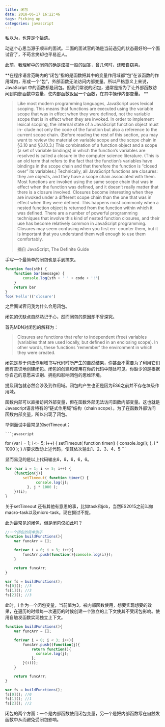 ```yaml
---
title: 闭包
date: 2018-06-17 16:22:46
tags: Picking up
categories: javascript
---
```


私以为，也算是个拾遗。

动这个心思当源于顺丰的面试。二面的面试官的确是当前遇见的状态最好的一个面试官了，不苟言笑却也平易近人。

此前，我理解中的闭包的确是炫技一般的回答，曾几何时，还暗自窃喜。

**在程序语言范畴内的“闭包”指的是函数把其中的变量作用域都“包”在该函数的作用域内，形成一个“包”，外部函数无法访问内部变量。所以严格意义上来说，JavaScript 中的函数都是闭包。但我们常说的闭包，通常是指为了让外部函数访问到内部函数中变量，使内部函数返回一个函数，在其中操作内部变量。 **

> Like most modern programming languages, JavaScript uses lexical scoping. This means that functions are executed using the variable scope that was in effect when they were defined, not the variable scope that is in effect when they are invoked. In order to implement lexical scoping, the internal state of a JavaScript function object must in- clude not only the code of the function but also a reference to the current scope chain. (Before reading the rest of this section, you may want to review the material on variable scope and the scope chain in §3.10 and §3.10.3.) This combination of a function object and a scope (a set of variable bindings) in which the function’s variables are resolved is called a closure in the computer science literature. (This is an old term that refers to the fact that the function’s variables have bindings in the scope chain and that therefore the function is “closed over” its variables.) Technically, all JavaScript functions are closures: they are objects, and they have a scope chain associated with them. Most functions are invoked using the same scope chain that was in effect when the function was defined, and it doesn’t really matter that there is a closure involved. Closures become interesting when they are invoked under a different scope chain than the one that was in effect when they were defined. This happens most commonly when a nested function object is returned from the function within which it was defined. There are a number of powerful programming techniques that involve this kind of nested function closures, and their use has become relatively common in JavaScript programming. Closures may seem confusing when you first en- counter them, but it is important that you understand them well enough to use them comfortably. 
>
> 摘自 JavaScript, The Definite Guide

手写一个最简单的闭包也是手到擒来。

```javascript
function foo(sth) {
    function bar(message) {
        console.log(sth + ' ' + code + '!')
    }
    return bar
}
foo('Hello')('closure')
```

之后面试官问我为什么会用闭包。

闭包的优缺点自然熟记于心，然而闭包的原因却不曾深究。

首先MDN对闭包的解释为：

>  Closures are functions that refer to independent (free) variables (variables that are used locally, but defined in an enclosing scope). In other words, these functions 'remember' the environment in which they were created.

闭包是基于词法作用域书写代码时所产生的自然结果，你甚至不需要为了利用它们而有意识地创建闭包。闭包的创建和使用在你的代码中随处可见。你缺少的是根据你自己的意愿来识别、拥抱和影响闭包的思维环境。

提及闭包就必然会涉及到作用域。闭包的产生也正是因为ES6之前并不存在块级作用域。

函数内部可以直接访问外部变量，但在函数外部无法访问函数内部变量。这也就是Javascript语言特有的“链式作用域”结构（chain scope）。为了在函数外部访问函数内部变量，所以出现了闭包。

举例面试中最常见的setTimeout；

    ```javascript
for (var i = 1; i <= 5; i++) {
  setTimeout( function timer() {
      console.log(i);
  }, i * 1000 );
}
//要求改动上述代码，使其依次输出1、2、3、4、5
    ```

显而易见的是以上代码输出6，6，6，6，6。

```javascript
for (var i = 1; i <= 5; i++) {
    (function(j){
        setTimeout( function timer() {
              console.log(j);
          }, j * 1000 );
    })(i);
}
```

关于setTimeout 还有其他有意思的事，比如task和job，当然ES2015之前叫做macro-task以及micro-task。现在揭过不提。

此为最常见的闭包，但是闭包仅如此吗？

```javascript
//一个闭包的简单例子
function buildFunctions(){
    var funcArr = [];

    for(var i = 0; i < 3; i++){
        funcArr.push(function(){console.log(i)});
    }

    return funcArr;
}

var fs = buildFunctions();
fs[0](); //3
fs[1](); //3
fs[2](); //3
```

此时，i 作为一个闭包变量，当前值为3，被内部函数使用，想要实现想要的效果，在遍历的时候每一次遍历的时候创建一个独立的上下文使其不受闭包影响。使用自触发函数实现独立上下文。

```javascript
function buildFunctions(){
    var funcArr = [];

    for(var i = 0; i < 3; i++){
        funcArr.push((function(j){
            return function(){
              console.log(j);
            };
        }(i)));
    }

    return funcArr;
}

var fs = buildFunctions();
fs[0](); //0
fs[1](); //1
fs[2](); //2
```

闭包的两个方面：一个是内部函数使用闭包变量，另一个是把内部函数写在自触发函数中从而避免受闭包影响。